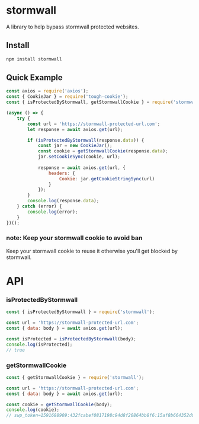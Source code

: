 # stormwall

A library to help bypass stormwall protected websites.

## Install

```bash
npm install stormwall
```

## Quick Example

```js
const axios = require('axios');
const { CookieJar } = require('tough-cookie');
const { isProtectedByStormwall, getStormwallCookie } = require('stormwall');

(async () => {
	try {
		const url = 'https://stormwall-protected-url.com';
		let response = await axios.get(url);

		if (isProtectedByStormwall(response.data)) {
			const jar = new CookieJar();
			const cookie = getStormwallCookie(response.data);
			jar.setCookieSync(cookie, url);
      
			response = await axios.get(url, {
				headers: {
					Cookie: jar.getCookieStringSync(url)
				}
			});
		}
		console.log(response.data);
	} catch (error) {
		console.log(error);
	}
})();
```

### note: Keep your stormwall cookie to avoid ban
Keep your stormwall cookie to reuse it otherwise you'll get blocked by stormwall.

# API

### isProtectedByStormwall

```js
const { isProtectedByStormwall } = require('stormwall');

const url = 'https://stormwall-protected-url.com';
const { data: body } = await axios.get(url);

const isProtected = isProtectedByStormwall(body);
console.log(isProtected);
// true
```

### getStormwallCookie

```js
const { getStormwallCookie } = require('stormwall');

const url = 'https://stormwall-protected-url.com';
const { data: body } = await axios.get(url);

const cookie = getStormwallCookie(body);
console.log(cookie);
// swp_token=1591688909:432fcabef0817198c94d8f20864bb8f6:15af8b664352d0407f587b2c3e7b5432;path=/;max-age=1800
````